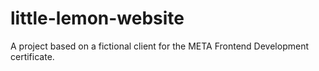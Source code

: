 # little-lemon-website

A project based on a fictional client for the META Frontend Development certificate.